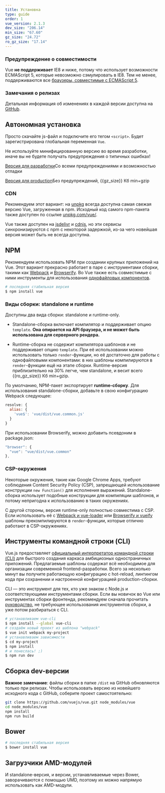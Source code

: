 ```yaml
---
title: Установка
type: guide
order: 1
vue_version: 2.1.3
dev_size: "206.14"
min_size: "67.60"
gz_size: "24.72"
ro_gz_size: "17.14"
---
```


### Предупреждение о cовместимости

Vue **не поддерживает** IE8 и ниже, потому что использует возможности ECMAScript 5, которые невозможно сэмулировать в IE8. Тем не менее, поддерживаются все [браузеры, совместимые с ECMAScript 5](http://caniuse.com/#feat=es5).

### Замечания о релизах

Детальная информация об изменениях в каждой версии доступна на [GitHub](https://github.com/vuejs/vue/releases).

## Автономная установка

Просто скачайте js-файл и подключите его тегом `<script>`. Будет зарегистрирована глобальная переменная `Vue`.

<p class="tip">Не используйте минифицированную версию во время разработки, иначе вы не будете получать предупреждения о типичных ошибках!</p>

<div id="downloads">
<a class="button" href="/js/vue.js" download>Версия для разработки</a><span class="light info">Со всеми  предупреждениями и возможностью отладки</span>

<a class="button" href="/js/vue.min.js" download>Версия для production</a><span class="light info">Без предупреждений, {{gz_size}} Кб min+gzip</span>
</div>

### CDN

Рекомендуем этот вариант: на [unpkg](https://unpkg.com/vue/dist/vue.js) всегда доступна самая свежая версию Vue, загруженная в npm. Исходный код самого npm-пакета также доступен по ссылке [unpkg.com/vue/](https://unpkg.com/vue/).

Vue также доступен на [jsdelivr](//cdn.jsdelivr.net/vue/{{vue_version}}/vue.js) и [cdnjs](//cdnjs.cloudflare.com/ajax/libs/vue/{{vue_version}}/vue.js), но эти сервисы синхронизируются с npm с некоторой задержкой, из-за чего новейшая версия может быть не всегда доступна.

## NPM

Рекомендуем использовать NPM при создании крупных приложений на Vue. Этот вариант прекрасно работает в паре с инструментами сборки, такими как [Webpack](http://webpack.github.io/) и [Browserify](http://browserify.org/). Во Vue также есть совместимые с ними инструменты для использования [однофайловых компонентов](single-file-components.html).

``` bash
# последняя стабильная версия
$ npm install vue
```

### Виды сборки: standalone и runtime

Доступны два вида сборки: standalone и runtime-only.

- Standalone-сборка включает компилятор и поддерживает опцию `template`. **Она опирается на API браузера, и не может быть использована для серверного рендера.**

- Runtime-сборка не содержит компилятора шаблонов и не поддерживает опцию `template`. При её использовании можно использовать только `render`-функции, но её достаточно для работы с однофайловыми компонентами: в них шаблоны компилируются в `render`-функции ещё на этапе сборки. Runtime-версия приблизительно на 30% легче, чем standalone, и весит всего {{ro_gz_size}} Кб min+gzip.

По умолчанию, NPM-пакет экспортирует **runtime-сборку**. Для использования standalone-сборки, добавьте в свою конфигурацию Webpack следующее:

``` js
resolve: {
  alias: {
    'vue$': 'vue/dist/vue.common.js'
  }
}
```

При использовании Browserify, можно добавить псевдоним в package.json:

``` js
"browser": {
  "vue": "vue/dist/vue.common"
},
```

### CSP-окружения

Некоторые окружения, такие как Google Chrome Apps, требуют соблюдения Content Security Policy (CSP), запрещающей использование конструкции `new Function()` для исполнения выражений. Standalone-сборка использует подобные конструкции для компиляции шаблонов, и потому непригодна к использованию в таких окружениях.

С другой стороны, версия runtime-only полностью совместима с CSP. Если использовать её с [Webpack и vue-loader](https://github.com/vuejs-templates/webpack-simple) или [Browserify и vueify](https://github.com/vuejs-templates/browserify-simple) шаблоны прекомпилируются в `render`-функции, которые отлично работают в CSP-окружениях.

## Инструменты командной строки (CLI)

Vue.js предоставляет [официальный интерпретатор командной строки (CLI)](https://github.com/vuejs/vue-cli) для быстрого создания каркаса амбициозных одностраничных приложений. Предлагаемые шаблоны содержат всё необходимое для организации современной frontend-разработки. Всего за несколько минут вы получите работающую конфигурацию с hot-reload, линтингом кода при сохранении и настроенной конфигурацией production-сборки.

<p class="tip">CLI — это инструмент для тех, кто уже знаком с Node.js и соответствующими инструментами сборки. Если вы новичок во Vue или инструментах сборки фронтенда, рекомендуем сначала прочитать <a href="./">руководство</a>, не требующее использования инструментов сборки, а уже потом разбираться с CLI.</p>

``` bash
# устанавливаем vue-cli
$ npm install --global vue-cli
# создаём новый проект из шаблона "webpack"
$ vue init webpack my-project
# устанавливаем зависимости
$ cd my-project
$ npm install
# и понеслась! ;)
$ npm run dev
```

## Сборка dev-версии

**Важное замечание**: файлы сборки в папке `/dist` на GitHub обновляются только при релизах. Чтобы использовать версию из новейшего исходного кода с GitHub, соберите проект самостоятельно:

``` bash
git clone https://github.com/vuejs/vue.git node_modules/vue
cd node_modules/vue
npm install
npm run build
```

## Bower

``` bash
# последняя стабильная версия
$ bower install vue
```

## Загрузчики AMD-модулей

И standalone-версия, и версии, устанавливаемые через Bower, заворачиваются с помощью UMD, поэтому их можно напрямую использовать как AMD-модули.

